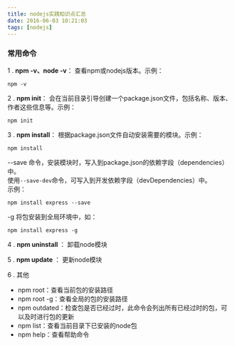 ```yaml
---
title: nodejs实践知识点汇总
date: 2016-06-03 10:21:03
tags: [nodejs]
---
```


### 常用命令

1 . **npm -v、node -v**： 查看npm或nodejs版本。示例：

```language-git
npm -v
```

2 . **npm init**： 会在当前目录引导创建一个package.json文件，包括名称、版本、作者这些信息等。示例：

```language-git
npm init
```

3 . **npm install**： 根据package.json文件自动安装需要的模块。示例：

```language-git
npm install
```

--save 命令，安装模块时，写入到package.json的依赖字段（dependencies）中。   
使用`--save-dev`命令，可写入到开发依赖字段（devDependencies）中。   
示例：

```language-git
npm install express --save
```

-g 将包安装到全局环境中，如：

```language-git
npm install express -g
```

4 . **npm uninstall <name>**： 卸载node模块

5 . **npm update <name>**： 更新node模块

6 . 其他

+ npm root：查看当前包的安装路径
+ npm root -g：查看全局的包的安装路径
+ npm outdated：检查包是否已经过时，此命令会列出所有已经过时的包，可以及时进行包的更新
+ npm list：查看当前目录下已安装的node包
+ npm help：查看帮助命令